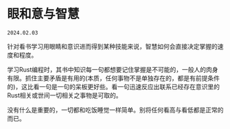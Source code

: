 # 眼和意与智慧
`2024.02.03`

针对看书学习用眼睛和意识进而得到某种技能来说，智慧如何会直接决定掌握的速度和程度。

学习Rust编程时，其书中知识每一句都想要记住掌握是不可能的，一般人的肉身有限。抓住主要矛盾是有用的(本质，任何事物不是单独存在的，都是有前提条件的)，这比看一句是一句的呆板更好些。看一句迅速反应出联系已经存在意识里的Rust相关或世间一切相关之事物是可取的。

没有什么是重要的，一切都和吃饭睡觉一样简单。别将任何看高与看低都是正常的而已。
